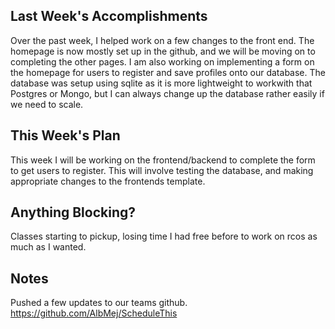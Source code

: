 ## Last Week's Accomplishments

Over the past week, I helped work on a few changes to the front end. The homepage is now mostly set up in the github, and we will be moving on to completing the other pages. I am also working on implementing a form on the homepage for users to register and save profiles onto our database. The database was setup using sqlite as it is more lightweight to workwith that Postgres or Mongo, but I can always change up the database rather easily if we need to scale. 

## This Week's Plan

This week I will be working on the frontend/backend to complete the form to get users to register. This will involve testing the database, and making appropriate changes to the frontends template. 

## Anything Blocking?

Classes starting to pickup, losing time I had free before to work on rcos as much as I wanted. 

## Notes

Pushed a few updates to our teams github. 
https://github.com/AlbMej/ScheduleThis